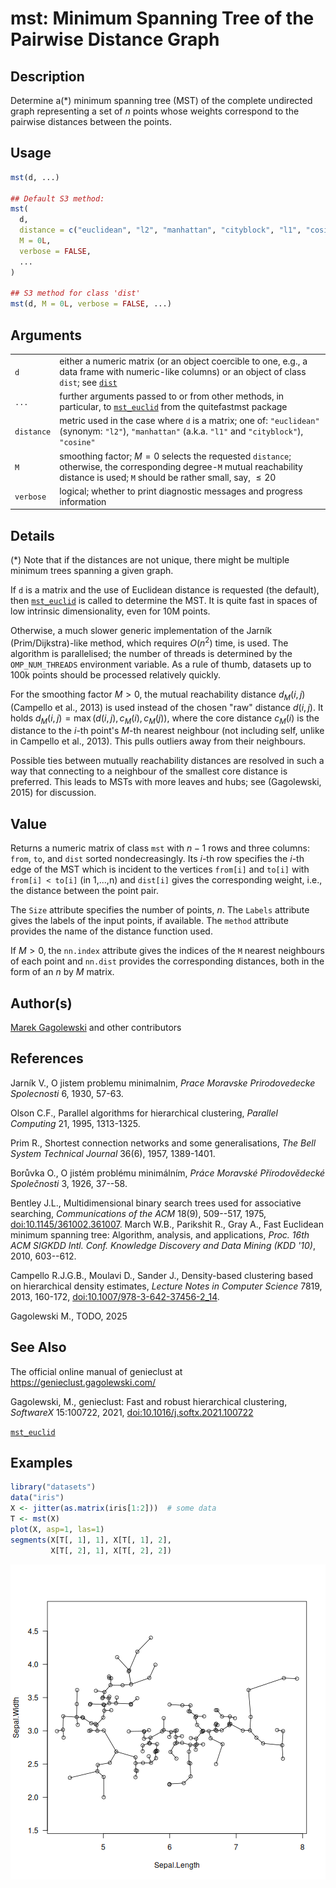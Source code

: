 # mst: Minimum Spanning Tree of the Pairwise Distance Graph

## Description

Determine a(\*) minimum spanning tree (MST) of the complete undirected graph representing a set of $n$ points whose weights correspond to the pairwise distances between the points.

## Usage

``` r
mst(d, ...)

## Default S3 method:
mst(
  d,
  distance = c("euclidean", "l2", "manhattan", "cityblock", "l1", "cosine"),
  M = 0L,
  verbose = FALSE,
  ...
)

## S3 method for class 'dist'
mst(d, M = 0L, verbose = FALSE, ...)
```

## Arguments

|  |  |
|----|----|
| `d` | either a numeric matrix (or an object coercible to one, e.g., a data frame with numeric-like columns) or an object of class `dist`; see [`dist`](https://stat.ethz.ch/R-manual/R-devel/library/stats/help/dist.html) |
| `...` | further arguments passed to or from other methods, in particular, to [`mst_euclid`](https://quitefastmst.gagolewski.com/rapi/mst_euclid.html) from the <span class="pkg">quitefastmst</span> package |
| `distance` | metric used in the case where `d` is a matrix; one of: `"euclidean"` (synonym: `"l2"`), `"manhattan"` (a.k.a. `"l1"` and `"cityblock"`), `"cosine"` |
| `M` | smoothing factor; $M=0$ selects the requested `distance`; otherwise, the corresponding degree-`M` mutual reachability distance is used; `M` should be rather small, say, $\leq 20$ |
| `verbose` | logical; whether to print diagnostic messages and progress information |

## Details

(\*) Note that if the distances are not unique, there might be multiple minimum trees spanning a given graph.

If `d` is a matrix and the use of Euclidean distance is requested (the default), then [`mst_euclid`](https://quitefastmst.gagolewski.com/rapi/mst_euclid.html) is called to determine the MST. It is quite fast in spaces of low intrinsic dimensionality, even for 10M points.

Otherwise, a much slower generic implementation of the Jarník (Prim/Dijkstra)-like method, which requires $O(n^2)$ time, is used. The algorithm is parallelised; the number of threads is determined by the `OMP_NUM_THREADS` environment variable. As a rule of thumb, datasets up to 100k points should be processed relatively quickly.

For the smoothing factor $M>0$, the mutual reachability distance $d_M(i,j)$ (Campello et al., 2013) is used instead of the chosen \"raw\" distance $d(i,j)$. It holds $d_M(i,j)=\max(d(i,j), c_M(i), c_M(j))$, where the core distance $c_M(i)$ is the distance to the $i$-th point\'s $M$-th nearest neighbour (not including self, unlike in Campello et al., 2013). This pulls outliers away from their neighbours.

Possible ties between mutually reachability distances are resolved in such a way that connecting to a neighbour of the smallest core distance is preferred. This leads to MSTs with more leaves and hubs; see (Gagolewski, 2015) for discussion.

## Value

Returns a numeric matrix of class `mst` with $n-1$ rows and three columns: `from`, `to`, and `dist` sorted nondecreasingly. Its $i$-th row specifies the $i$-th edge of the MST which is incident to the vertices `from[i]` and `to[i]` with `from[i] < to[i]` (in 1,\...,n) and `dist[i]` gives the corresponding weight, i.e., the distance between the point pair.

The `Size` attribute specifies the number of points, $n$. The `Labels` attribute gives the labels of the input points, if available. The `method` attribute provides the name of the distance function used.

If $M>0$, the `nn.index` attribute gives the indices of the `M` nearest neighbours of each point and `nn.dist` provides the corresponding distances, both in the form of an $n$ by $M$ matrix.

## Author(s)

[Marek Gagolewski](https://www.gagolewski.com/) and other contributors

## References

Jarník V., O jistem problemu minimalnim, *Prace Moravske Prirodovedecke Spolecnosti* 6, 1930, 57-63.

Olson C.F., Parallel algorithms for hierarchical clustering, *Parallel Computing* 21, 1995, 1313-1325.

Prim R., Shortest connection networks and some generalisations, *The Bell System Technical Journal* 36(6), 1957, 1389-1401.

Borůvka O., O jistém problému minimálním, *Práce Moravské Přírodovědecké Společnosti* 3, 1926, 37--58.

Bentley J.L., Multidimensional binary search trees used for associative searching, *Communications of the ACM* 18(9), 509--517, 1975, [doi:10.1145/361002.361007](https://doi.org/10.1145/361002.361007). March W.B., Parikshit R., Gray A., Fast Euclidean minimum spanning tree: Algorithm, analysis, and applications, *Proc. 16th ACM SIGKDD Intl. Conf. Knowledge Discovery and Data Mining (KDD \'10)*, 2010, 603--612.

Campello R.J.G.B., Moulavi D., Sander J., Density-based clustering based on hierarchical density estimates, *Lecture Notes in Computer Science* 7819, 2013, 160-172, [doi:10.1007/978-3-642-37456-2_14](https://doi.org/10.1007/978-3-642-37456-2_14).

Gagolewski M., TODO, 2025

## See Also

The official online manual of <span class="pkg">genieclust</span> at <https://genieclust.gagolewski.com/>

Gagolewski, M., <span class="pkg">genieclust</span>: Fast and robust hierarchical clustering, *SoftwareX* 15:100722, 2021, [doi:10.1016/j.softx.2021.100722](https://doi.org/10.1016/j.softx.2021.100722)

[`mst_euclid`](https://quitefastmst.gagolewski.com/rapi/mst_euclid.html)

## Examples




``` r
library("datasets")
data("iris")
X <- jitter(as.matrix(iris[1:2]))  # some data
T <- mst(X)
plot(X, asp=1, las=1)
segments(X[T[, 1], 1], X[T[, 1], 2],
         X[T[, 2], 1], X[T[, 2], 2])
```

![plot of chunk mst](figure/mst-1.png)
